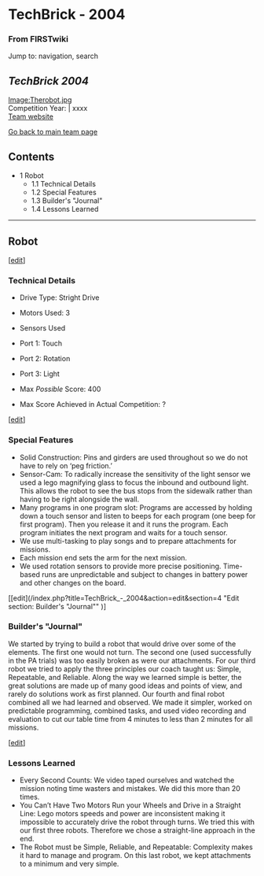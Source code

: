 # TechBrick - 2004

### From FIRSTwiki

Jump to: navigation, search

_TechBrick 2004_  
---  
[Image:Therobot.jpg](/index.php?title=Special:Upload&wpDestFile=Therobot.jpg
"Image:Therobot.jpg" )  
Competition Year: | xxxx  
[Team website](http://www.Techbrick.com "http://www.Techbrick.com" )  
  
[Go back to main team page](/index.php/Techbrick "Techbrick" )

## Contents

  * 1 Robot
    * 1.1 Technical Details
    * 1.2 Special Features
    * 1.3 Builder's "Journal"
    * 1.4 Lessons Learned  
---  
  

## Robot

[[edit](/index.php?title=TechBrick_-_2004&action=edit&section=2 "Edit section:
Technical Details" )]

### Technical Details

  * Drive Type: Stright Drive 
  * Motors Used: 3 
  * Sensors Used 

    

  * Port 1: Touch 
  * Port 2: Rotation 
  * Port 3: Light 

  * Max _Possible_ Score: 400 
  * Max Score Achieved in Actual Competition: ? 

[[edit](/index.php?title=TechBrick_-_2004&action=edit&section=3 "Edit section:
Special Features" )]

### Special Features

  * Solid Construction: Pins and girders are used throughout so we do not have to rely on ‘peg friction.’ 
  * Sensor-Cam: To radically increase the sensitivity of the light sensor we used a lego magnifying glass to focus the inbound and outbound light. This allows the robot to see the bus stops from the sidewalk rather than having to be right alongside the wall. 
  * Many programs in one program slot: Programs are accessed by holding down a touch sensor and listen to beeps for each program (one beep for first program). Then you release it and it runs the program. Each program initiates the next program and waits for a touch sensor. 
  * We use multi-tasking to play songs and to prepare attachments for missions. 
  * Each mission end sets the arm for the next mission. 
  * We used rotation sensors to provide more precise positioning. Time-based runs are unpredictable and subject to changes in battery power and other changes on the board. 

  

[[edit](/index.php?title=TechBrick_-_2004&action=edit&section=4 "Edit section:
Builder's "Journal"" )]

### Builder's "Journal"

We started by trying to build a robot that would drive over some of the
elements. The first one would not turn. The second one (used successfully in
the PA trials) was too easily broken as were our attachments. For our third
robot we tried to apply the three principles our coach taught us: Simple,
Repeatable, and Reliable. Along the way we learned simple is better, the great
solutions are made up of many good ideas and points of view, and rarely do
solutions work as first planned. Our fourth and final robot combined all we
had learned and observed. We made it simpler, worked on predictable
programming, combined tasks, and used video recording and evaluation to cut
our table time from 4 minutes to less than 2 minutes for all missions.

[[edit](/index.php?title=TechBrick_-_2004&action=edit&section=5 "Edit section:
Lessons Learned" )]

### Lessons Learned

  * Every Second Counts: We video taped ourselves and watched the mission noting time wasters and mistakes. We did this more than 20 times. 
  * You Can’t Have Two Motors Run your Wheels and Drive in a Straight Line: Lego motors speeds and power are inconsistent making it impossible to accurately drive the robot through turns. We tried this with our first three robots. Therefore we chose a straight-line approach in the end. 
  * The Robot must be Simple, Reliable, and Repeatable: Complexity makes it hard to manage and program. On this last robot, we kept attachments to a minimum and very simple. 

